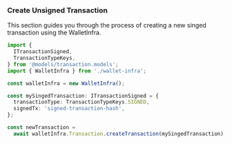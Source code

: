 ### Create Unsigned Transaction

This section guides you through the process of creating a new singed transaction using the WalletInfra.

```ts
import {
  ITransactionSigned,
  TransactionTypeKeys,
} from '@models/transaction.models';
import { WalletInfra } from './wallet-infra';

const walletInfra = new WalletInfra();

const mySingedTransaction: ITransactionSigned = {
  transactionType: TransactionTypeKeys.SIGNED,
  signedTx: 'signed-transaction-hash',
};

const newTransaction =
  await walletInfra.Transaction.createTransaction(mySingedTransaction);
```
